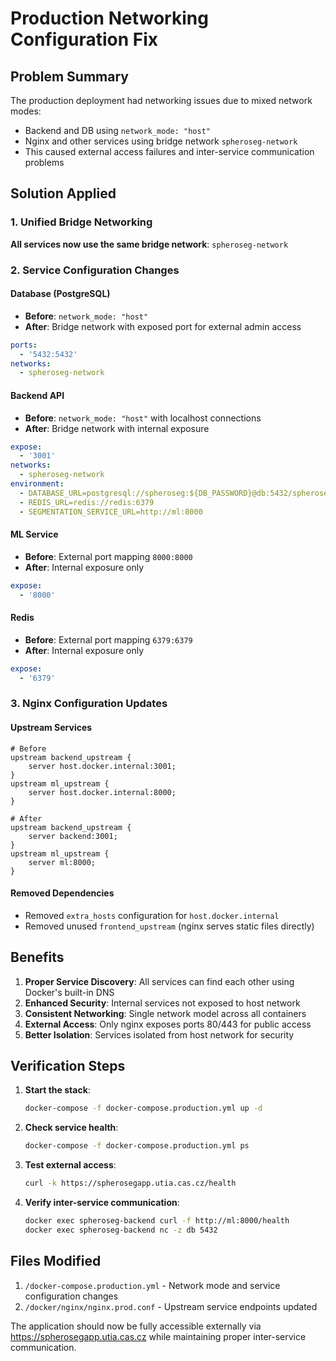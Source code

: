 # Production Networking Configuration Fix

## Problem Summary

The production deployment had networking issues due to mixed network modes:

- Backend and DB using `network_mode: "host"`
- Nginx and other services using bridge network `spheroseg-network`
- This caused external access failures and inter-service communication problems

## Solution Applied

### 1. Unified Bridge Networking

**All services now use the same bridge network**: `spheroseg-network`

### 2. Service Configuration Changes

#### Database (PostgreSQL)

- **Before**: `network_mode: "host"`
- **After**: Bridge network with exposed port for external admin access

```yaml
ports:
  - '5432:5432'
networks:
  - spheroseg-network
```

#### Backend API

- **Before**: `network_mode: "host"` with localhost connections
- **After**: Bridge network with internal exposure

```yaml
expose:
  - '3001'
networks:
  - spheroseg-network
environment:
  - DATABASE_URL=postgresql://spheroseg:${DB_PASSWORD}@db:5432/spheroseg_prod
  - REDIS_URL=redis://redis:6379
  - SEGMENTATION_SERVICE_URL=http://ml:8000
```

#### ML Service

- **Before**: External port mapping `8000:8000`
- **After**: Internal exposure only

```yaml
expose:
  - '8000'
```

#### Redis

- **Before**: External port mapping `6379:6379`
- **After**: Internal exposure only

```yaml
expose:
  - '6379'
```

### 3. Nginx Configuration Updates

#### Upstream Services

```nginx
# Before
upstream backend_upstream {
    server host.docker.internal:3001;
}
upstream ml_upstream {
    server host.docker.internal:8000;
}

# After
upstream backend_upstream {
    server backend:3001;
}
upstream ml_upstream {
    server ml:8000;
}
```

#### Removed Dependencies

- Removed `extra_hosts` configuration for `host.docker.internal`
- Removed unused `frontend_upstream` (nginx serves static files directly)

## Benefits

1. **Proper Service Discovery**: All services can find each other using Docker's built-in DNS
2. **Enhanced Security**: Internal services not exposed to host network
3. **Consistent Networking**: Single network model across all containers
4. **External Access**: Only nginx exposes ports 80/443 for public access
5. **Better Isolation**: Services isolated from host network for security

## Verification Steps

1. **Start the stack**:

   ```bash
   docker-compose -f docker-compose.production.yml up -d
   ```

2. **Check service health**:

   ```bash
   docker-compose -f docker-compose.production.yml ps
   ```

3. **Test external access**:

   ```bash
   curl -k https://spherosegapp.utia.cas.cz/health
   ```

4. **Verify inter-service communication**:
   ```bash
   docker exec spheroseg-backend curl -f http://ml:8000/health
   docker exec spheroseg-backend nc -z db 5432
   ```

## Files Modified

1. `/docker-compose.production.yml` - Network mode and service configuration changes
2. `/docker/nginx/nginx.prod.conf` - Upstream service endpoints updated

The application should now be fully accessible externally via https://spherosegapp.utia.cas.cz while maintaining proper inter-service communication.
